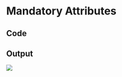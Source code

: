 # Mandatory Attributes

## Code

<code-block src="ERModel/entity-with-mandatory.ermd"/>

## Output

![](entity-with-mandatory.png)